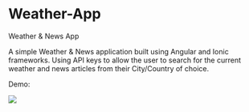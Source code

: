 # Weather-App
Weather &amp; News App

A simple Weather & News application built using Angular and Ionic frameworks. Using API keys to allow the user to search for the current weather and news articles from their City/Country of choice.

Demo:

![](ScreenRecorderProject1.gif)

